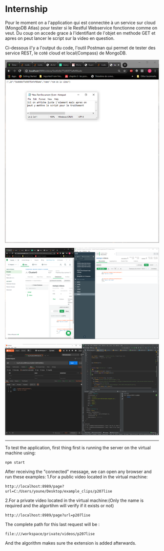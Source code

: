 # Internship

Pour le moment on a l'application qui est connectée à un service sur cloud (MongoDB Atlas) pour tester si le Restful
 Webservice  fonctionne comme on veut. Du coup on accede grace à l'identifiant de l'objet en methode GET et apres on peut 
 lancer le script sur la video en question.
 
 Ci-dessous il'y a l'output du code, l'outil Postman qui permet de tester des service REST, le coté cloud et local(Compass) de 
 MongoDB.
 
![Lien en methode GET](https://github.com/izaganami/Internship/blob/master/Stage/screens/link.PNG  "Lien en methode GET")

![MongoDB et Compass](https://github.com/izaganami/Internship/blob/master/Stage/screens/localandcloud.PNG  "MongoDB et Compass")

![Postman et la sortie du code](https://github.com/izaganami/Internship/blob/master/Stage/screens/restfulapp.PNG  "Postman et la sortie du code")

---
To test the application, first thing first is running the server on the virtual machine using:
```
npm start
```
After receiving the "connected" message, we can open any browser and run these examples:
1.For a public video located in the virtual machine:
```
http://localhost:8989/page?url=C:/Users/youne/Desktop/example_clips/p207lise
```


2.For a private video located in the virtual machine:(Only the name is required and the algortihm will verify if it exists or not)
```
http://localhost:8989/page?url=p207lise
```
The complete path for this last request will be : 
```
file:///workspace/private/videos/p207lise
```
And the algorithm makes sure the extension is added afterwards.
